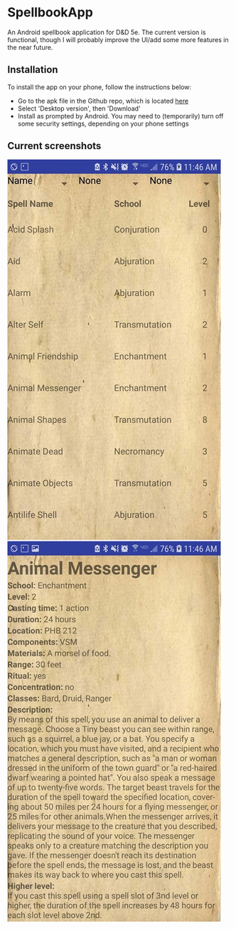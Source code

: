 # SpellbookApp
An Android spellbook application for D&amp;D 5e. The current version is functional, though I will probably improve the UI/add some more features in the near future.

## Installation
To install the app on your phone, follow the instructions below:
- Go to the apk file in the Github repo, which is located [here](https://github.com/Carifio24/SpellbookApp/blob/master/Spellbook.apk)
- Select 'Desktop version', then 'Download'
- Install as prompted by Android. You may need to (temporarily) turn off some security settings, depending on your phone settings

## Current screenshots

![Spell list](MainScreen.jpg) <!-- .element height="50%" width="50%" -->
![Spell info](SpellScreen.jpg) <!-- .element height="50%" width="50%" -->
